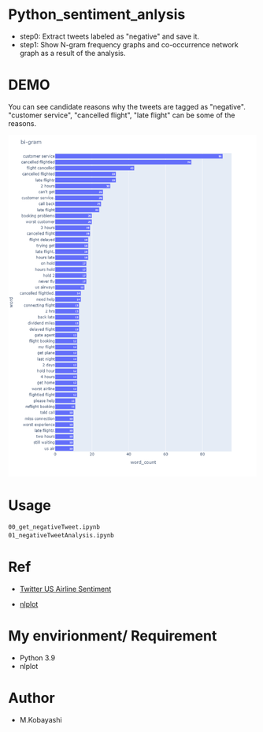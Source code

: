 # Python_sentiment_anlysis

* step0: Extract tweets labeled as "negative" and save it.
* step1: Show N-gram frequency graphs and co-occurrence network graph as a result of the analysis.

# DEMO

You can see candidate reasons why the tweets are tagged as "negative".
"customer service", "cancelled flight", "late flight" can be some of the reasons.

![Python_sentiment_anlysis](./01_negativeTweetAnalysis_bigram.png)

# Usage

```bash
00_get_negativeTweet.ipynb
01_negativeTweetAnalysis.ipynb
```
# Ref

* [Twitter US Airline Sentiment](https://www.kaggle.com/datasets/crowdflower/twitter-airline-sentiment)

* [nlplot](https://github.com/takapy0210/nlplot)

# My envirionment/ Requirement

* Python 3.9
* nlplot

# Author

* M.Kobayashi